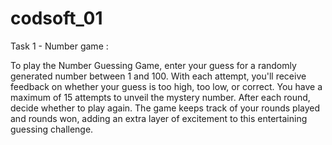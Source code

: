 # codsoft_01
Task 1 - Number game : 

To play the Number Guessing Game, enter your guess for a randomly generated number between 1 and 100. With each attempt, you'll receive feedback on whether your guess is too high, too low, or correct. You have a maximum of 15 attempts to unveil the mystery number. After each round, decide whether to play again. The game keeps track of your rounds played and rounds won, adding an extra layer of excitement to this entertaining guessing challenge.
